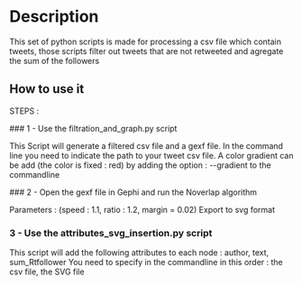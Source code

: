 # Description

This set of python scripts is made for processing a csv file which contain tweets, those scripts filter out tweets that are not retweeted and agregate the sum of the followers 

## How to use it

STEPS :

### 1 - Use the filtration_and_graph.py script

This Script will generate a filtered csv file and a gexf file. In the command line you need to indicate the path to your tweet csv file. A color gradient can be add (the color is fixed : red)
 by adding the option : --gradient  to the commandline

### 2 - Open the gexf file in Gephi and run the Noverlap algorithm 

Parameters : (speed : 1.1, ratio : 1.2, margin = 0.02) 
Export to svg format

### 3 - Use the attributes_svg_insertion.py script

This script will add the following attributes to each node : author, text, sum_Rtfollower
You need to specify in the commandline in this order : the csv file, the SVG file

